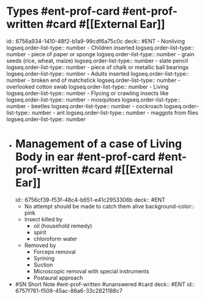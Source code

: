 # Types #ent-prof-card #ent-prof-written #card #[[External Ear]]

id:: 6756a934-1410-48f2-b1a9-99cdf6a75c0c
deck:: #ENT - Nonliving
logseq.order-list-type:: number - Children inserted
logseq.order-list-type:: number - piece of paper or sponge
logseq.order-list-type:: number - grain seeds (rice, wheat, maize)
logseq.order-list-type:: number - slate pencil
logseq.order-list-type:: number - piece of chalk or metallic ball bearings
logseq.order-list-type:: number - Adults inserted
logseq.order-list-type:: number - broken end of matchstick
logseq.order-list-type:: number - overlooked cotton swab
logseq.order-list-type:: number - Living
logseq.order-list-type:: number - Flycing or crawling insects like
logseq.order-list-type:: number - mosquitoes
logseq.order-list-type:: number - beetles
logseq.order-list-type:: number - cockroach
logseq.order-list-type:: number - ant
logseq.order-list-type:: number - maggots from flies
logseq.order-list-type:: number
- # Management of a case of Living Body in ear #ent-prof-card #ent-prof-written #card #[[External Ear]]
  id:: 6756cf39-f53f-48c4-b651-e41c2953306b
  deck:: #ENT
	- No attempt should be made to catch them alive
	  background-color:: pink
	- Insect killed by
		- oil (household remedy)
		- spirit
		- chloroform water
	- Removed by
		- Forceps removal
		- Syrining
		- Suction
		- Microscopic removal with special instruments
		- Postaural approach
- #SN Short Note #ent-prof-written #unanswered #card
  deck:: #ENT
  id:: 6757f761-f508-45ac-86a6-33c2821188c7